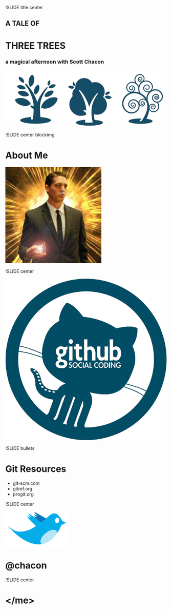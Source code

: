 !SLIDE title center

## A TALE OF ##

# THREE TREES #

### a magical afternoon with Scott Chacon ###

![](trees.png)

!SLIDE center blockimg

# About Me #

![](chacon.jpg)

!SLIDE center

![](octocat-logo.png)

!SLIDE bullets

# Git Resources #

* git-scm.com
* gitref.org
* progit.org

!SLIDE center

![](twitterbird.png)

# @chacon #

!SLIDE center

# &lt;/me>
